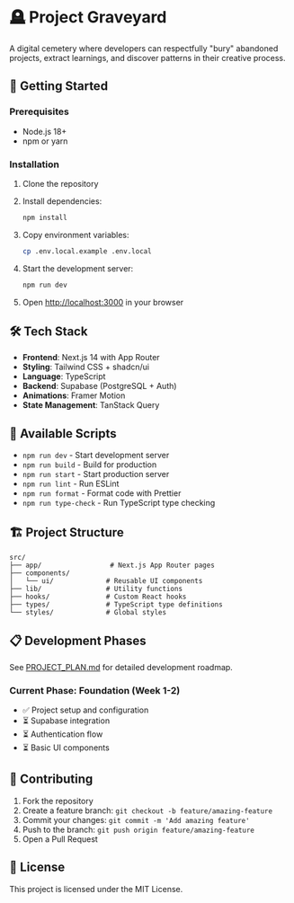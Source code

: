 # 🪦 Project Graveyard

A digital cemetery where developers can respectfully "bury" abandoned projects, extract learnings, and discover patterns in their creative process.

## 🚀 Getting Started

### Prerequisites
- Node.js 18+ 
- npm or yarn

### Installation

1. Clone the repository
2. Install dependencies:
   ```bash
   npm install
   ```

3. Copy environment variables:
   ```bash
   cp .env.local.example .env.local
   ```

4. Start the development server:
   ```bash
   npm run dev
   ```

5. Open [http://localhost:3000](http://localhost:3000) in your browser

## 🛠️ Tech Stack

- **Frontend**: Next.js 14 with App Router
- **Styling**: Tailwind CSS + shadcn/ui
- **Language**: TypeScript
- **Backend**: Supabase (PostgreSQL + Auth)
- **Animations**: Framer Motion
- **State Management**: TanStack Query

## 📝 Available Scripts

- `npm run dev` - Start development server
- `npm run build` - Build for production
- `npm run start` - Start production server
- `npm run lint` - Run ESLint
- `npm run format` - Format code with Prettier
- `npm run type-check` - Run TypeScript type checking

## 🏗️ Project Structure

```
src/
├── app/                 # Next.js App Router pages
├── components/
│   └── ui/             # Reusable UI components
├── lib/                # Utility functions
├── hooks/              # Custom React hooks
├── types/              # TypeScript type definitions
└── styles/             # Global styles
```

## 📋 Development Phases

See [PROJECT_PLAN.md](./PROJECT_PLAN.md) for detailed development roadmap.

### Current Phase: Foundation (Week 1-2)
- ✅ Project setup and configuration
- ⏳ Supabase integration
- ⏳ Authentication flow
- ⏳ Basic UI components

## 🤝 Contributing

1. Fork the repository
2. Create a feature branch: `git checkout -b feature/amazing-feature`
3. Commit your changes: `git commit -m 'Add amazing feature'`
4. Push to the branch: `git push origin feature/amazing-feature`
5. Open a Pull Request

## 📄 License

This project is licensed under the MIT License.
